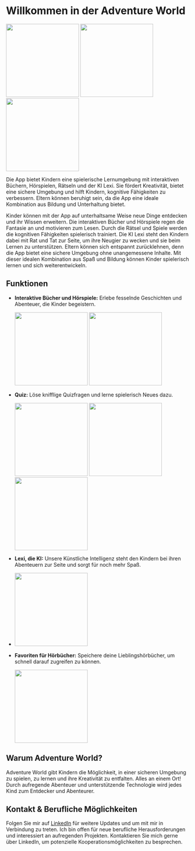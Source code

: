# Willkommen in der Adventure World

<img src="https://github.com/SI-Classroom-Batch-013/android-abschluss-Marco-Syntax/assets/148045668/82dcd8c5-3663-42c2-b826-cad0e608558a"  width="200">

<img src="https://github.com/SI-Classroom-Batch-013/android-abschluss-Marco-Syntax/assets/148045668/479a3b88-e071-4517-97c6-12095625e9c8"  width="200">
<img src="https://github.com/SI-Classroom-Batch-013/android-abschluss-Marco-Syntax/assets/148045668/56fba757-8eff-43cd-907f-7f4156298e6c"  width="200">

Die App bietet Kindern eine spielerische Lernumgebung mit interaktiven Büchern, Hörspielen, Rätseln und der KI Lexi. Sie fördert Kreativität, bietet eine sichere Umgebung und hilft Kindern, kognitive Fähigkeiten zu verbessern. Eltern können beruhigt sein, da die App eine ideale Kombination aus Bildung und Unterhaltung bietet.

Kinder können mit der App auf unterhaltsame Weise neue Dinge entdecken und ihr Wissen erweitern. Die interaktiven Bücher und Hörspiele regen die Fantasie an und motivieren zum Lesen. Durch die Rätsel und Spiele werden die kognitiven Fähigkeiten spielerisch trainiert. Die KI Lexi steht den Kindern dabei mit Rat und Tat zur Seite, um ihre Neugier zu wecken und sie beim Lernen zu unterstützen. Eltern können sich entspannt zurücklehnen, denn die App bietet eine sichere Umgebung ohne unangemessene Inhalte. Mit dieser idealen Kombination aus Spaß und Bildung können Kinder spielerisch lernen und sich weiterentwickeln.

## Funktionen

- **Interaktive Bücher und Hörspiele:** Erlebe fesselnde Geschichten und Abenteuer, die Kinder begeistern.

  <img src="https://github.com/SI-Classroom-Batch-013/android-abschluss-Marco-Syntax/assets/148045668/08302a25-2a9e-4b28-b045-bbb3a449a9bd"  width="200">
  <img src="https://github.com/SI-Classroom-Batch-013/android-abschluss-Marco-Syntax/assets/148045668/2ebe0026-85eb-41da-b6e1-0d1dd839975b"  width="200">

- **Quiz:** Löse knifflige Quizfragen und lerne spielerisch Neues dazu.

  <img src="https://github.com/SI-Classroom-Batch-013/android-abschluss-Marco-Syntax/assets/148045668/3f5c7edc-804c-4151-b4d0-f7736853bb47"  width="200">
  <img src="https://github.com/SI-Classroom-Batch-013/android-abschluss-Marco-Syntax/assets/148045668/0347e1c2-abd4-47ce-91e5-346426205a66"  width="200">
  <img src="https://github.com/SI-Classroom-Batch-013/android-abschluss-Marco-Syntax/assets/148045668/d7af4fe6-3650-484a-8c93-fb789487c3c5"  width="200">

- **Lexi, die KI:** Unsere Künstliche Intelligenz steht den Kindern bei ihren Abenteuern zur Seite und sorgt für noch mehr Spaß.

- <img src="https://github.com/SI-Classroom-Batch-013/android-abschluss-Marco-Syntax/assets/148045668/195f9d4a-1870-4f04-ac00-a92b3f3e64cd"  width="200">

- **Favoriten für Hörbücher:** Speichere deine Lieblingshörbücher, um schnell darauf zugreifen zu können.

  <img src="https://github.com/SI-Classroom-Batch-013/android-abschluss-Marco-Syntax/assets/148045668/63530b55-ecb2-47b5-bd10-d2a7ab54cd4b"  width="200">

## Warum Adventure World?

Adventure World gibt Kindern die Möglichkeit, in einer sicheren Umgebung zu spielen, zu lernen und ihre Kreativität zu entfalten. Alles an einem Ort! Durch aufregende Abenteuer und unterstützende Technologie wird jedes Kind zum Entdecker und Abenteurer.
## Kontakt & Berufliche Möglichkeiten

Folgen Sie mir auf [LinkedIn](https://www.linkedin.com/in/marco-grimme) für weitere Updates und um mit mir in Verbindung zu treten. Ich bin offen für neue berufliche Herausforderungen und interessiert an aufregenden Projekten. Kontaktieren Sie mich gerne über LinkedIn, um potenzielle Kooperationsmöglichkeiten zu besprechen.
